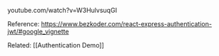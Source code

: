 youtube.com/watch?v=W3HulvsuqGI



Reference: https://www.bezkoder.com/react-express-authentication-jwt/#google_vignette

Related: [[Authentication Demo]]